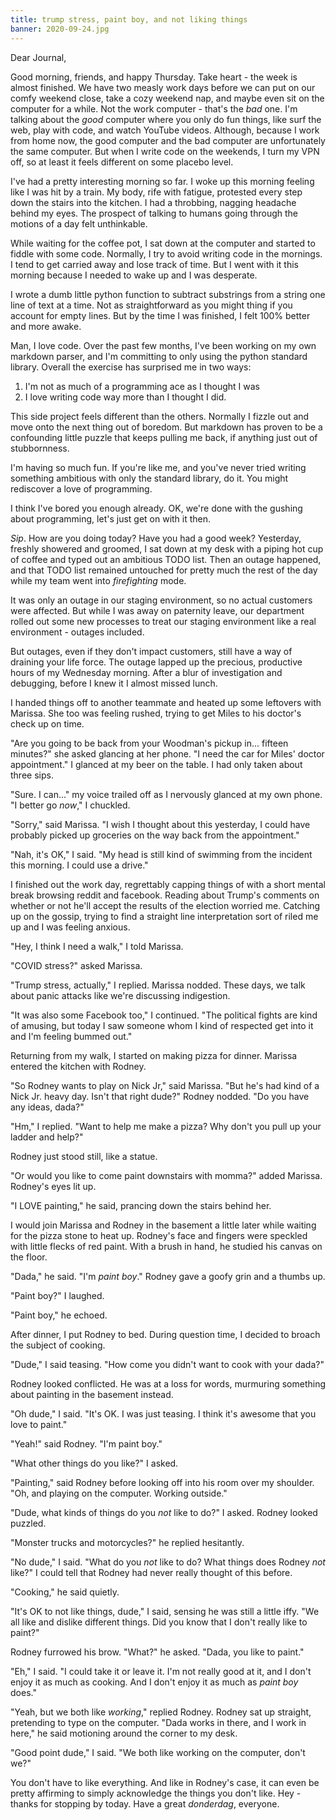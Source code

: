 ```yaml
---
title: trump stress, paint boy, and not liking things
banner: 2020-09-24.jpg
---
```


Dear Journal,

Good morning, friends, and happy Thursday.  Take heart - the week is
almost finished.  We have two measly work days before we can put on
our comfy weekend close, take a cozy weekend nap, and maybe even sit
on the computer for a while.  Not the work computer - that's the _bad_
one.  I'm talking about the _good_ computer where you only do fun
things, like surf the web, play with code, and watch YouTube videos.
Although, because I work from home now, the good computer and the bad
computer are unfortunately the same computer.  But when I write code
on the weekends, I turn my VPN off, so at least it feels different on
some placebo level.

I've had a pretty interesting morning so far.  I woke up this morning
feeling like I was hit by a train.  My body, rife with fatigue,
protested every step down the stairs into the kitchen.  I had a
throbbing, nagging headache behind my eyes.  The prospect of talking
to humans going through the motions of a day felt unthinkable.

While waiting for the coffee pot, I sat down at the computer and
started to fiddle with some code.  Normally, I try to avoid writing
code in the mornings.  I tend to get carried away and lose track of
time.  But I went with it this morning because I needed to wake up and
I was desperate.

I wrote a dumb little python function to subtract substrings from a
string one line of text at a time.  Not as straightforward as you
might thing if you account for empty lines.  But by the time I was
finished, I felt 100% better and more awake.

Man, I love code.  Over the past few months, I've been working on my
own markdown parser, and I'm committing to only using the python
standard library.  Overall the exercise has surprised me in two ways:

1. I'm not as much of a programming ace as I thought I was
2. I love writing code way more than I thought I did.

This side project feels different than the others.  Normally I fizzle
out and move onto the next thing out of boredom.  But markdown has
proven to be a confounding little puzzle that keeps pulling me back,
if anything just out of stubbornness.

I'm having so much fun.  If you're like me, and you've never tried
writing something ambitious with only the standard library, do it.
You might rediscover a love of programming.

I think I've bored you enough already.  OK, we're done with the
gushing about programming, let's just get on with it then.

_Sip_.  How are you doing today?  Have you had a good week?
Yesterday, freshly showered and groomed, I sat down at my desk with a
piping hot cup of coffee and typed out an ambitious TODO list.  Then
an outage happened, and that TODO list remained untouched for pretty
much the rest of the day while my team went into _firefighting_ mode.

It was only an outage in our staging environment, so no actual
customers were affected.  But while I was away on paternity leave, our
department rolled out some new processes to treat our staging
environment like a real environment - outages included.

But outages, even if they don't impact customers, still have a way of
draining your life force.  The outage lapped up the precious,
productive hours of my Wednesday morning.  After a blur of
investigation and debugging, before I knew it I almost missed lunch.

I handed things off to another teammate and heated up some leftovers
with Marissa.  She too was feeling rushed, trying to get Miles to his
doctor's check up on time.

"Are you going to be back from your Woodman's pickup in... fifteen
minutes?" she asked glancing at her phone.  "I need the car for Miles'
doctor appointment."  I glanced at my beer on the table.  I had only
taken about three sips.

"Sure.  I can..." my voice trailed off as I nervously glanced at my
own phone.  "I better go _now_," I chuckled.

"Sorry," said Marissa.  "I wish I thought about this yesterday, I
could have probably picked up groceries on the way back from the
appointment."

"Nah, it's OK," I said.  "My head is still kind of swimming from the
incident this morning.  I could use a drive."

I finished out the work day, regrettably capping things of with a
short mental break browsing reddit and facebook.  Reading about
Trump's comments on whether or not he'll accept the results of the
election worried me.  Catching up on the gossip, trying to find a
straight line interpretation sort of riled me up and I was feeling
anxious.

"Hey, I think I need a walk," I told Marissa.

"COVID stress?" asked Marissa.

"Trump stress, actually," I replied.  Marissa nodded.  These days, we
talk about panic attacks like we're discussing indigestion.

"It was also some Facebook too," I continued.  "The political fights
are kind of amusing, but today I saw someone whom I kind of respected
get into it and I'm feeling bummed out."

Returning from my walk, I started on making pizza for dinner.  Marissa
entered the kitchen with Rodney.

"So Rodney wants to play on Nick Jr," said Marissa.  "But he's had
kind of a Nick Jr. heavy day.  Isn't that right dude?"  Rodney
nodded.  "Do you have any ideas, dada?"

"Hm," I replied.  "Want to help me make a pizza?  Why don't you pull
up your ladder and help?"

Rodney just stood still, like a statue.

"Or would you like to come paint downstairs with momma?" added
Marissa.  Rodney's eyes lit up.

"I LOVE painting," he said, prancing down the stairs behind her.

I would join Marissa and Rodney in the basement a little later while
waiting for the pizza stone to heat up.  Rodney's face and fingers
were speckled with little flecks of red paint.  With a brush in hand,
he studied his canvas on the floor.

"Dada," he said.  "I'm _paint boy_."  Rodney gave a goofy grin and a
thumbs up.

"Paint boy?" I laughed.

"Paint boy," he echoed.

After dinner, I put Rodney to bed.  During question time, I decided to
broach the subject of cooking.

"Dude," I said teasing.  "How come you didn't want to cook with your
dada?"

Rodney looked conflicted.  He was at a loss for words, murmuring
something about painting in the basement instead.

"Oh dude," I said.  "It's OK.  I was just teasing.  I think it's
awesome that you love to paint."

"Yeah!" said Rodney.  "I'm paint boy."

"What other things do you like?" I asked.

"Painting," said Rodney before looking off into his room over my
shoulder.  "Oh, and playing on the computer.  Working outside."

"Dude, what kinds of things do you _not_ like to do?" I asked.  Rodney
looked puzzled.

"Monster trucks and motorcycles?" he replied hesitantly.

"No dude," I said.  "What do you _not_ like to do?  What things does
Rodney _not_ like?"  I could tell that Rodney had never really thought
of this before.

"Cooking," he said quietly.

"It's OK to not like things, dude," I said, sensing he was still a
little iffy.  "We all like and dislike different things.  Did you know
that I don't really like to paint?"

Rodney furrowed his brow.  "What?" he asked.  "Dada, you like to
paint."

"Eh," I said.  "I could take it or leave it.  I'm not really good at
it, and I don't enjoy it as much as cooking.  And I don't enjoy it as
much as _paint boy_ does."

"Yeah, but we both like _working_," replied Rodney.  Rodney sat up
straight, pretending to type on the computer.  "Dada works in there,
and I work in here," he said motioning around the corner to my desk.

"Good point dude," I said.  "We both like working on the computer,
don't we?"

You don't have to like everything.  And like in Rodney's case, it can
even be pretty affirming to simply acknowledge the things you don't
like.  Hey - thanks for stopping by today.  Have a great _donderdag_,
everyone.
